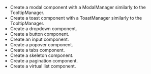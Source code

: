 - Create a modal component with a ModalManager similarly to the TooltipManager.
- Create a toast component with a ToastManager similarly to the TooltipManager.
- Create a dropdown component.
- Create a button component.
- Create an input component.
- Create a popover component.
- Create a tabs component.
- Create a skeleton component.
- Create a pagination component.
- Create a virtual list component.
